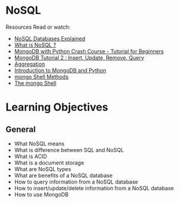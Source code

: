 # NoSQL

Resources
Read or watch:

- [NoSQL Databases Explained](https://riak.com/resources/nosql-databases/)
- [What is NoSQL ?](https://www.youtube.com/watch?v=qUV2j3XBRHc&ab_channel=Guru99)
- [MongoDB with Python Crash Course - Tutorial for Beginners](https://www.youtube.com/watch?v=E-1xI85Zog8&ab_channel=freeCodeCamp.org)
- [MongoDB Tutorial 2 : Insert, Update, Remove, Query](https://www.youtube.com/watch?v=CB9G5Dvv-EE&ab_channel=DerekBanas)
- [Aggregation](https://www.mongodb.com/docs/manual/aggregation/)
- [Introduction to MongoDB and Python](https://realpython.com/introduction-to-mongodb-and-python/)
- [mongo Shell Methods](https://www.mongodb.com/docs/manual/reference/method/)
- [The mongo Shell](https://www.mongodb.com/docs/mongodb-shell/)

# Learning Objectives

## General
- What NoSQL means
- What is difference between SQL and NoSQL
- What is ACID
- What is a document storage
- What are NoSQL types
- What are benefits of a NoSQL database
- How to query information from a NoSQL database
- How to insert/update/delete information from a NoSQL database
- How to use MongoDB